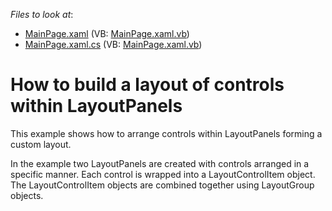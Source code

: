 <!-- default file list -->
*Files to look at*:

* [MainPage.xaml](./CS/LayoutPanel_Content_Ex/MainPage.xaml) (VB: [MainPage.xaml.vb](./VB/LayoutPanel_Content_Ex/MainPage.xaml.vb))
* [MainPage.xaml.cs](./CS/LayoutPanel_Content_Ex/MainPage.xaml.cs) (VB: [MainPage.xaml.vb](./VB/LayoutPanel_Content_Ex/MainPage.xaml.vb))
<!-- default file list end -->
# How to build a layout of controls within LayoutPanels


<p>This example shows how to arrange controls within LayoutPanels forming a custom layout.</p><p>In the example two LayoutPanels are created with controls arranged in a specific manner. Each control is wrapped into a LayoutControlItem object. The LayoutControlItem objects are combined together using LayoutGroup objects.</p><br />


<br/>


